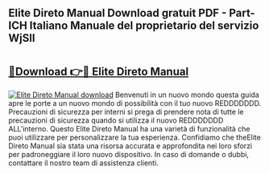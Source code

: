 ## Elite Direto Manual Download gratuit PDF - Part-ICH Italiano Manuale del proprietario del servizio WjSll

# <h2><a href="http://dff3mi.blite.top/?on=Elite+Direto+Manual">🔗Download 👉🔴 Elite Direto Manual</a></h2>

[![Elite Direto Manual download](https://i.imgur.com/lujVjoI.png)](http://dff3mi.blite.top/?on=Elite+Direto+Manual)
Benvenuti in un nuovo mondo questa guida apre le porte a un nuovo mondo di possibilità con il tuo nuovo REDDDDDDD. Precauzioni di sicurezza per interni si prega di prendere nota di tutte le precauzioni di sicurezza quando si utilizza il nuovo REDDDDDDD ALL'interno. Questo Elite Direto Manual ha una varietà di funzionalità che puoi utilizzare per personalizzare la tua esperienza. Confidiamo che theElite Direto Manual sia stata una risorsa accurata e approfondita nei loro sforzi per padroneggiare il loro nuovo dispositivo. In caso di domande o dubbi, contattare il nostro team di assistenza clienti.
